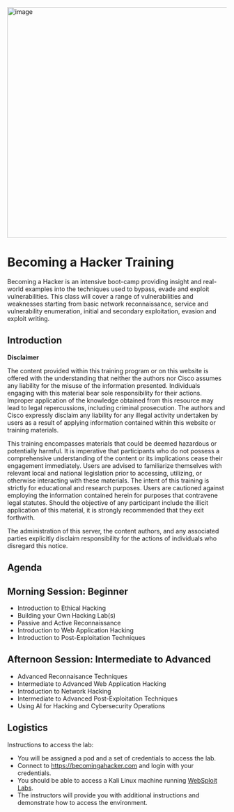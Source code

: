 <img width="530" alt="image" src="https://github.com/becomingahacker/bah-foundations-site/assets/1690898/dfaae4f7-9776-43cd-95a8-ffdab45ca3f7">

# Becoming a Hacker Training

Becoming a Hacker is an intensive boot-camp providing insight and real-world examples into the techniques used to bypass, evade and exploit vulnerabilities. This class will cover a range of vulnerabilities and weaknesses starting from basic network reconnaissance, service and vulnerability enumeration, initial and secondary exploitation, evasion and exploit writing.

## Introduction

**Disclaimer**

The content provided within this training program or on this website is offered with the understanding that neither the authors nor Cisco assumes any liability for the misuse of the information presented. Individuals engaging with this material bear sole responsibility for their actions. Improper application of the knowledge obtained from this resource may lead to legal repercussions, including criminal prosecution. The authors and Cisco expressly disclaim any liability for any illegal activity undertaken by users as a result of applying information contained within this website or training materials.

This training encompasses materials that could be deemed hazardous or potentially harmful. It is imperative that participants who do not possess a comprehensive understanding of the content or its implications cease their engagement immediately. Users are advised to familiarize themselves with relevant local and national legislation prior to accessing, utilizing, or otherwise interacting with these materials. The intent of this training is strictly for educational and research purposes. Users are cautioned against employing the information contained herein for purposes that contravene legal statutes. Should the objective of any participant include the illicit application of this material, it is strongly recommended that they exit forthwith.

The administration of this server, the content authors, and any associated parties explicitly disclaim responsibility for the actions of individuals who disregard this notice.

## Agenda

## Morning Session: Beginner

- Introduction to Ethical Hacking
- Building your Own Hacking Lab(s)
- Passive and Active Reconnaissance
- Introduction to Web Application Hacking
- Introduction to Post-Exploitation Techniques


## Afternoon Session: Intermediate to Advanced
- Advanced Reconnaisance Techniques
- Intermediate to Advanced Web Application Hacking
- Introduction to Network Hacking
- Intermediate to Advanced Post-Exploitation Techniques
- Using AI for Hacking and Cybersecurity Operations

## Logistics
Instructions to access the lab:
- You will be assigned a pod and a set of credentials to access the lab.
- Connect to https://becomingahacker.com and login with your credentials.
- You should be able to access a Kali Linux machine running [WebSploit Labs](https://websploit.org/).
- The instructors will provide you with additional instructions and demonstrate how to access the environment.
